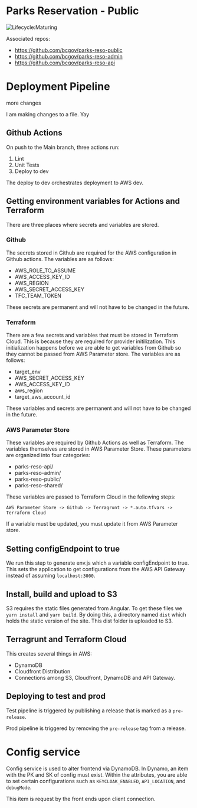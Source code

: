 # Parks Reservation - Public
![Lifecycle:Maturing](https://img.shields.io/badge/Lifecycle-Maturing-007EC6)

Associated repos:
* https://github.com/bcgov/parks-reso-public
* https://github.com/bcgov/parks-reso-admin
* https://github.com/bcgov/parks-reso-api

# Deployment Pipeline
more changes

I am making changes to a file. Yay

## Github Actions

On push to the Main branch, three actions run:

1. Lint
2. Unit Tests
3. Deploy to dev

The deploy to dev orchestrates deployment to AWS dev.

## Getting environment variables for Actions and Terraform

There are three places where secrets and variables are stored.

### Github

The secrets stored in Github are required for the AWS configuration in Github actions. The variables are as follows:

* AWS_ROLE_TO_ASSUME
* AWS_ACCESS_KEY_ID
* AWS_REGION
* AWS_SECRET_ACCESS_KEY
* TFC_TEAM_TOKEN

These secrets are permanent and will not have to be changed in the future. 

### Terraform

There are a few secrets and variables that must be stored in Terraform Cloud. This is because they are required for provider initilization. This initialization happens before we are able to get variables from Github so they cannot be passed from AWS Parameter store. The variables are as follows:

* target_env
* AWS_SECRET_ACCESS_KEY
* AWS_ACCESS_KEY_ID
* aws_region
* target_aws_account_id

These variables and secrets are permanent and will not have to be changed in the future.

### AWS Parameter Store

These variables are required by Github Actions as well as Terraform. The variables themselves are stored in AWS Parameter Store. These parameters are organized into four categories:

* parks-reso-api/
* parks-reso-admin/
* parks-reso-public/
* parks-reso-shared/

These variables are passed to Terraform Cloud in the following steps:

```
AWS Parameter Store -> Github -> Terragrunt -> *.auto.tfvars -> Terraform Cloud
```

If a variable must be updated, you must update it from AWS Parameter store.

## Setting configEndpoint to true

We run this step to generate env.js which a variable configEndpoint to true. This sets the application to get configurations from the AWS API Gateway instead of assuming ```localhost:3000```.

## Install, build and upload to S3

S3 requires the static files generated from Angular. To get these files we ```yarn install``` and ```yarn build```. By doing this, a directory named ```dist``` which holds the static version of the site. This dist folder is uploaded to S3.

## Terragrunt and Terraform Cloud

This creates several things in AWS:

* DynamoDB
* Cloudfront Distribution
* Connections among S3, Cloudfront, DynamoDB and API Gateway.

## Deploying to test and prod

Test pipeline is triggered by publishing a release that is marked as a ```pre-release```.

Prod pipeline is triggered by removing the ```pre-release``` tag from a release.

# Config service

Config service is used to alter frontend via DynamoDB. In Dynamo, an item with the PK and SK of config must exist. Within the attributes, you are able to set certain configurations such as ```KEYCLOAK_ENABLED```, ```API_LOCATION```, and ```debugMode```.

This item is request by the front ends upon client connection.
